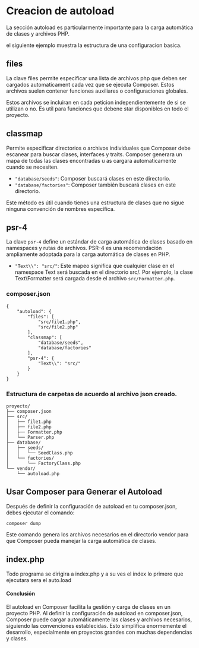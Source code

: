 # Creacion de autoload

La sección autoload es particularmente importante para la carga automática de clases y archivos PHP.

el siguiente ejemplo muestra la estructura de una configuracion basica.

## files

La clave files permite especificar una lista de archivos php que deben ser cargados automaticament cada vez que se ejecuta Composer. Estos archivos suelen contener funciones auxiliares o configuraciones globales.

Estos archivos se incluiran en cada peticion independientemente de si se utilizan o no. Es util para funciones que debene star disponibles en todo el proyecto.

## classmap

Permite especificar directorios o archivos individuales que Composer debe escanear para buscar clases, interfaces y traits. Composer generara un mapa de todas las clases encontradas u as cargara automaticamente cuando se necesiten.

- `"database/seeds"`: Composer buscará clases en este directorio.
- `"database/factories"`: Composer también buscará clases en este directorio.

Este método es útil cuando tienes una estructura de clases que no sigue ninguna convención de nombres específica.

## psr-4

La clave `psr-4` define un estándar de carga automática de clases basado en namespaces y rutas de archivos. PSR-4 es una recomendación ampliamente adoptada para la carga automática de clases en PHP. 

- `"Text\\": "src/"`: Este mapeo significa que cualquier clase en el namespace Text será buscada en el directorio src/. Por ejemplo, la clase Text\Formatter será cargada desde el archivo `src/Formatter.php`.


### composer.json

```
{
    "autoload": {
        "files": [
            "src/file1.php",
            "src/file2.php"
        ],
        "classmap": [
            "database/seeds",
            "database/factories"
        ],
        "psr-4": {
            "Text\\": "src/"
        }
    }
}

```

### Estructura de carpetas de acuerdo al archivo json creado.

```
proyecto/
├── composer.json
├── src/
│   ├── file1.php
│   ├── file2.php
│   ├── Formatter.php
│   └── Parser.php
├── database/
│   ├── seeds/
│   │   └── SeedClass.php
│   └── factories/
│       └── FactoryClass.php
└── vendor/
    └── autoload.php

```

## Usar Composer para Generar el Autoload
Después de definir la configuración de autoload en tu composer.json, debes ejecutar el comando:

`composer dump`

Este comando genera los archivos necesarios en el directorio vendor para que Composer pueda manejar la carga automática de clases.

## index.php
Todo programa se dirigira a index.php y a su ves el index lo primero que ejecutara sera el auto.load

#### Conclusión
El autoload en Composer facilita la gestión y carga de clases en un proyecto PHP. Al definir la configuración de autoload en composer.json, Composer puede cargar automáticamente las clases y archivos necesarios, siguiendo las convenciones establecidas. Esto simplifica enormemente el desarrollo, especialmente en proyectos grandes con muchas dependencias y clases.